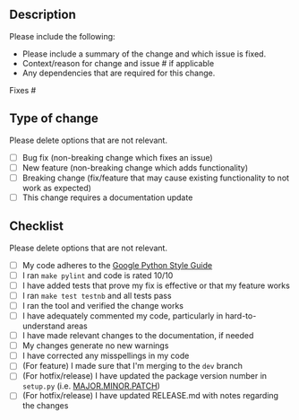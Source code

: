 ## Description

Please include the following:
- Please include a summary of the change and which issue is fixed. 
- Context/reason for change and issue # if applicable
- Any dependencies that are required for this change.

Fixes #<issue>

## Type of change

Please delete options that are not relevant.

- [ ] Bug fix (non-breaking change which fixes an issue)
- [ ] New feature (non-breaking change which adds functionality)
- [ ] Breaking change (fix/feature that may cause existing functionality to not work as expected)
- [ ] This change requires a documentation update

## Checklist

Please delete options that are not relevant.

- [ ] My code adheres to the [Google Python Style Guide](https://google.github.io/styleguide/pyguide.html)
- [ ] I ran `make pylint` and code is rated 10/10
- [ ] I have added tests that prove my fix is effective or that my feature works
- [ ] I ran `make test testnb` and all tests pass
- [ ] I ran the tool and verified the change works
- [ ] I have adequately commented my code, particularly in hard-to-understand areas
- [ ] I have made relevant changes to the documentation, if needed
- [ ] My changes generate no new warnings
- [ ] I have corrected any misspellings in my code
- [ ] (For feature) I made sure that I'm merging to the `dev` branch
- [ ] (For hotfix/release) I have updated the package version number in `setup.py` (i.e. [MAJOR.MINOR.PATCH](https://semver.org/))
- [ ] (For hotfix/release) I have updated RELEASE.md with notes regarding the changes
